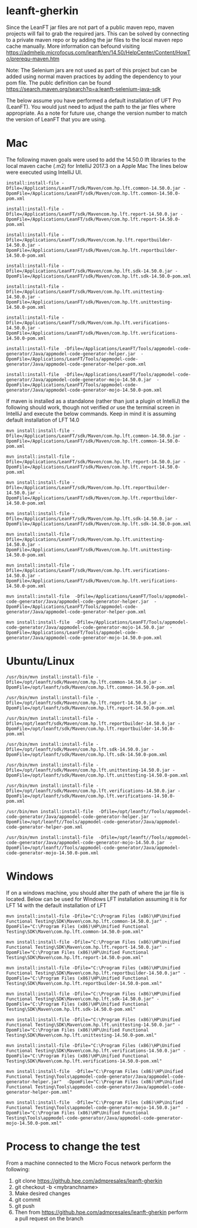 # leanft-gherkin
Since the LeanFT jar files are not part of a public maven repo, maven projects will fail to grab the required jars.  This can be solved by connecting to a private maven repo or by adding the jar files to the local maven repo cache manually.  More information can befound visiting https://admhelp.microfocus.com/leanft/en/14.50/HelpCenter/Content/HowTo/prerequ-maven.htm

Note: The Selenium jars are not used as part of this project but can be added using normal maven practices by adding the dependency to your pom file.  The publc definition can be found https://search.maven.org/search?q=a:leanft-selenium-java-sdk

The below assume you have performed a default installation of UFT Pro (LeanFT).  You would just need to adjust the path to the jar files where appropriate.  As a note for future use, change the version number to match the version of LeanFT that you are using.

# Mac
The following maven goals were used to add the 14.50.0 lft libraries to the local maven cache (.m2) for IntelliJ 2017.3 on a Apple Mac
The lines below were executed using IntelliJ UI.

````
install:install-file -Dfile=/Applications/LeanFT/sdk/Maven/com.hp.lft.common-14.50.0.jar -DpomFile=/Applications/LeanFT/sdk/Maven/com.hp.lft.common-14.50.0-pom.xml

install:install-file -Dfile=/Applications/LeanFT/sdk/Mavencom.hp.lft.report-14.50.0.jar -DpomFile=/Applications/LeanFT/sdk/Maven/com.hp.lft.report-14.50.0-pom.xml

install:install-file -Dfile=/Applications/LeanFT/sdk/Maven/ccom.hp.lft.reportbuilder-14.50.0.jar -DpomFile=/Applications/LeanFT/sdk/Maven/com.hp.lft.reportbuilder-14.50.0-pom.xml

install:install-file -Dfile=/Applications/LeanFT/sdk/Maven/com.hp.lft.sdk-14.50.0.jar -DpomFile=/Applications/LeanFT/sdk/Maven/com.hp.lft.sdk-14.50.0-pom.xml

install:install-file -Dfile=/Applications/LeanFT/sdk/Maven/com.hp.lft.unittesting-14.50.0.jar -DpomFile=/Applications/LeanFT/sdk/Maven/com.hp.lft.unittesting-14.50.0-pom.xml

install:install-file -Dfile=/Applications/LeanFT/sdk/Maven/com.hp.lft.verifications-14.50.0.jar -DpomFile=/Applications/LeanFT/sdk/Maven/com.hp.lft.verifications-14.50.0-pom.xml

install:install-file  -Dfile=/Applications/LeanFT/Tools/appmodel-code-generator/Java/appmodel-code-generator-helper.jar  -DpomFile=/Applications/LeanFT/Tools/appmodel-code-generator/Java/appmodel-code-generator-helper-pom.xml

install:install-file  -Dfile=/Applications/LeanFT/Tools/appmodel-code-generator/Java/appmodel-code-generator-mojo-14.50.0.jar  -DpomFile=/Applications/LeanFT/Tools/appmodel-code-generator/Java/appmodel-code-generator-mojo-14.50.0-pom.xml
````

If maven is installed as a standalone (rather than just a plugin ot IntelliJ) the following should work, though not verified *or* use the terminal screen in IntelliJ and execute the below commands.  Keep in mind it is assuming default installation of LFT 14.0

```
mvn install:install-file -Dfile=/Applications/LeanFT/sdk/Maven/com.hp.lft.common-14.50.0.jar -DpomFile=/Applications/LeanFT/sdk/Maven/com.hp.lft.common-14.50.0-pom.xml

mvn install:install-file -Dfile=/Applications/LeanFT/sdk/Maven/com.hp.lft.report-14.50.0.jar -DpomFile=/Applications/LeanFT/sdk/Maven/com.hp.lft.report-14.50.0-pom.xml

mvn install:install-file -Dfile=/Applications/LeanFT/sdk/Maven/com.hp.lft.reportbuilder-14.50.0.jar -DpomFile=/Applications/LeanFT/sdk/Maven/com.hp.lft.reportbuilder-14.50.0-pom.xml

mvn install:install-file -Dfile=/Applications/LeanFT/sdk/Maven/com.hp.lft.sdk-14.50.0.jar -DpomFile=/Applications/LeanFT/sdk/Maven/com.hp.lft.sdk-14.50.0-pom.xml

mvn install:install-file -Dfile=/Applications/LeanFT/sdk/Maven/com.hp.lft.unittesting-14.50.0.jar -DpomFile=/Applications/LeanFT/sdk/Maven/com.hp.lft.unittesting-14.50.0-pom.xml

mvn install:install-file -Dfile=/Applications/LeanFT/sdk/Maven/com.hp.lft.verifications-14.50.0.jar -DpomFile=/Applications/LeanFT/sdk/Maven/com.hp.lft.verifications-14.50.0-pom.xml

mvn install:install-file  -Dfile=/Applications/LeanFT/Tools/appmodel-code-generator/Java/appmodel-code-generator-helper.jar  -DpomFile=/Applications/LeanFT/Tools/appmodel-code-generator/Java/appmodel-code-generator-helper-pom.xml

mvn install:install-file  -Dfile=/Applications/LeanFT/Tools/appmodel-code-generator/Java/appmodel-code-generator-mojo-14.50.0.jar  -DpomFile=/Applications/LeanFT/Tools/appmodel-code-generator/Java/appmodel-code-generator-mojo-14.50.0-pom.xml
```

# Ubuntu/Linux
```
/usr/bin/mvn install:install-file -Dfile=/opt/leanft/sdk/Maven/com.hp.lft.common-14.50.0.jar -DpomFile=/opt/leanft/sdk/Maven/com.hp.lft.common-14.50.0-pom.xml

/usr/bin/mvn install:install-file -Dfile=/opt/leanft/sdk/Maven/com.hp.lft.report-14.50.0.jar -DpomFile=/opt/leanft/sdk/Maven/com.hp.lft.report-14.50.0-pom.xml

/usr/bin/mvn install:install-file -Dfile=/opt/leanft/sdk/Maven/com.hp.lft.reportbuilder-14.50.0.jar -DpomFile=/opt/leanft/sdk/Maven/com.hp.lft.reportbuilder-14.50.0-pom.xml

/usr/bin/mvn install:install-file -Dfile=/opt/leanft/sdk/Maven/com.hp.lft.sdk-14.50.0.jar -DpomFile=/opt/leanft/sdk/Maven/com.hp.lft.sdk-14.50.0-pom.xml

/usr/bin/mvn install:install-file -Dfile=/opt/leanft/sdk/Maven/com.hp.lft.unittesting-14.50.0.jar -DpomFile=/opt/leanft/sdk/Maven/com.hp.lft.unittesting-14.50.0-pom.xml

/usr/bin/mvn install:install-file -Dfile=/opt/leanft/sdk/Maven/com.hp.lft.verifications-14.50.0.jar -DpomFile=/opt/leanft/sdk/Maven/com.hp.lft.verifications-14.50.0-pom.xml

/usr/bin/mvn install:install-file  -Dfile=/opt/leanft//Tools/appmodel-code-generator/Java/appmodel-code-generator-helper.jar  -DpomFile=/opt/leanft//Tools/appmodel-code-generator/Java/appmodel-code-generator-helper-pom.xml

/usr/bin/mvn install:install-file  -Dfile=/opt/leanft//Tools/appmodel-code-generator/Java/appmodel-code-generator-mojo-14.50.0.jar  -DpomFile=/opt/leanft//Tools/appmodel-code-generator/Java/appmodel-code-generator-mojo-14.50.0-pom.xml
```

# Windows
If on a windows machine, you should alter the path of where the jar file is located.
Below can be used for Windows LFT installation assuming it is for LFT 14 with the default installation of LFT
```
mvn install:install-file -Dfile="C:\Program Files (x86)\HP\Unified Functional Testing\SDK\Maven\com.hp.lft.common-14.50.0.jar" -DpomFile="C:\Program Files (x86)\HP\Unified Functional Testing\SDK\Maven\com.hp.lft.common-14.50.0-pom.xml"

mvn install:install-file -Dfile="C:\Program Files (x86)\HP\Unified Functional Testing\SDK\Maven\com.hp.lft.report-14.50.0.jar" -DpomFile="C:\Program Files (x86)\HP\Unified Functional Testing\SDK\Maven\com.hp.lft.report-14.50.0-pom.xml"

mvn install:install-file -Dfile="C:\Program Files (x86)\HP\Unified Functional Testing\SDK\Maven\com.hp.lft.reportbuilder-14.50.0.jar" -DpomFile="C:\Program Files (x86)\HP\Unified Functional Testing\SDK\Maven\com.hp.lft.reportbuilder-14.50.0-pom.xml"

mvn install:install-file -Dfile="C:\Program Files (x86)\HP\Unified Functional Testing\SDK\Maven\com.hp.lft.sdk-14.50.0.jar" -DpomFile="C:\Program Files (x86)\HP\Unified Functional Testing\SDK\Maven\com.hp.lft.sdk-14.50.0-pom.xml"

mvn install:install-file -Dfile="C:\Program Files (x86)\HP\Unified Functional Testing\SDK\Maven\com.hp.lft.unittesting-14.50.0.jar" -DpomFile="C:\Program Files (x86)\HP\Unified Functional Testing\SDK\Maven\com.hp.lft.unittesting-14.50.0-pom.xml"

mvn install:install-file -Dfile="C:\Program Files (x86)\HP\Unified Functional Testing\SDK\Maven\com.hp.lft.verifications-14.50.0.jar" -DpomFile="C:\Program Files (x86)\HP\Unified Functional Testing\SDK\Maven\com.hp.lft.verifications-14.50.0-pom.xml"

mvn install:install-file  -Dfile="C:\Program Files (x86)\HP\Unified Functional Testing\Tools\appmodel-code-generator/Java/appmodel-code-generator-helper.jar"  -DpomFile="C:\Program Files (x86)\HP\Unified Functional Testing\Tools\appmodel-code-generator/Java/appmodel-code-generator-helper-pom.xml"

mvn install:install-file  -Dfile="C:\Program Files (x86)\HP\Unified Functional Testing\Tools\appmodel-code-generator-mojo-14.50.0.jar"  -DpomFile="C:\Program Files (x86)\HP\Unified Functional Testing\Tools\appmodel-code-generator/Java/appmodel-code-generator-mojo-14.50.0-pom.xml"
```
# Process to change the test

From a machine connected to the Micro Focus network perform the following:

1. git clone https://github.hpe.com/admpresales/leanft-gherkin
1. git checkout -b \<mybranchname\>
1. Make desired changes
1. git commit
1. git push
1. Then from https://github.hpe.com/admpresales/leanft-gherkin perform a pull request on the branch
